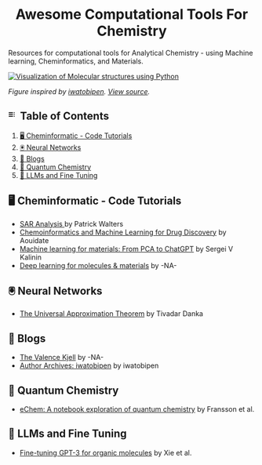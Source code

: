 <h1 align="center">
  Awesome Computational Tools For Chemistry 
</h1>

Resources for computational tools for Analytical Chemistry - using Machine learning, Cheminformatics, and Materials.

<a href="https://github.com/janosh/tikz/tree/main/assets/normalizing-flow](https://github.com/RodrigoAVargasHdz/CHEM-4PB3">
   <picture>
      <source media="(prefers-color-scheme: dark)"">
      <img alt=" Visualization of Molecular structures using Python" src="https://iwatobipen.files.wordpress.com/2023/09/image.png">
   </picture>
</a>

<photo-cap-1>_Figure inspired by [iwatobipen](https://iwatobipen.wordpress.com/author/iwatobipen/). [View source](https://iwatobipen.wordpress.com/2023/09/03/visualize-result-of-molshap-rdkit-chemoinformatics-memo/)._</photo-cap-1>


## <img src="Assests/img_toc.svg" alt="Contents" height="18px"> &nbsp;Table of Contents
1. [🖥️ Cheminformatic - Code Tutorials ](#-cheminformatic--code-tutorials-)
1. [🖲️ Neural Networks](#-neural-networks)
1. [📄 Blogs](#-blogs)
1. [🧪 Quantum Chemistry](#-quantum-chemistry)
1. [📓 LLMs and Fine Tuning](#-llms-and-fine-tuning)

## 🖥️ Cheminformatic - Code Tutorials 

- [SAR Analysis ](https://twitter.com/wpwalters/status/1706315441973387465?s=12&t=EUIAqM_xR5pqivbEIKnehA) by Patrick Walters
- [Chemoinformatics and Machine Learning for Drug Discovery](https://github.com/Aouidate/Chemoinformatics-tutos/tree/master) by Aouidate
- [Machine learning for materials: From PCA to ChatGPT](https://github.com/SergeiVKalinin/MSE_Fall2023) by Sergei V Kalinin
- [Deep learning for molecules & materials](https://dmol.pub/index.html) by -NA-

## 🖲️ Neural Networks

- [The Universal Approximation Theorem](https://twitter.com/tivadardanka/status/1701906107965530457?s=12&t=EUIAqM_xR5pqivbEIKnehA) by Tivadar Danka

## 📄 Blogs

- [The Valence Kjell](https://www.valencekjell.com/) by -NA-
- [Author Archives: iwatobipen](https://iwatobipen.wordpress.com/author/iwatobipen/) by iwatobipen

## 🧪 Quantum Chemistry

- [eChem: A notebook exploration of quantum chemistry](https://chemrxiv.org/engage/chemrxiv/article-details/62d1764827b1e447bb3c47b1) by Fransson et al.

## 📓 LLMs and Fine Tuning

- [Fine-tuning GPT-3 for organic molecules](https://chemrxiv.org/engage/chemrxiv/article-details/64e4dba0dd1a73847f4dc904) by Xie et al.




